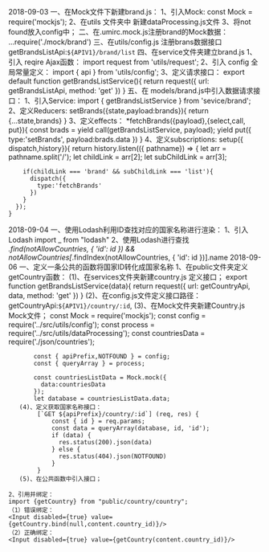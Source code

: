 2018-09-03
一、在Mock文件下新建brand.js：
    1、引入Mock:
      const Mock = require('mockjs');
    2、在utils 文件夹中 新建dataProcessing.js文件
    3、将not found放入config中；
二、在.umirc.mock.js注册brand的Mock数据：
    ...require('./mock/brand')
三、在utils/config.js 注册brans数据接口
    getBrandsListApi:`${APIV1}/brand/list`
四、在service文件夹建立brand.js
    1、引入 reqire Ajax函数：
    import request from 'utils/request';
    2、引入 config 全局常量定义：
    import { api } from 'utils/config';
    3、定义请求接口：
    export default function getBrandsListService(){
      return request({
        url: getBrandsListApi,
        method: 'get'
      })
    }
五、在 models/brand.js中引入数据请求接口：
    1、引入Service: 
    import { getBrandsListService } from 'sevice/brand';
    2、定义Reducers:
    setBrands({state,payload:brands}){
      return {...state,brands}
    }
    3、定义effects：
    *fetchBrands({payload},{select,call, put}){
      const brads = yield call(getBrandsListService, payload);
      yield put({
        type:'setBrands',
        payload:brads.data
      })
    }
    4、定义subscriptions:
    setup({ dispatch,history}){
      return history.listen(({ pathname}) => {
        let arr = pathname.split('/');
        let childLink = arr[2];
        let subChildLink = arr[3];

        if(childLink === 'brand' && subChildLink === 'list'){
          dispatch({
            type:'fetchBrands'
          })
        }
      });
    }

2018-09-04
一、使用Lodash利用ID查找对应的国家名称进行渲染：
    1、引入Lodash
    import _ from "lodash"
    2、使用Lodash进行查找
    _.find(notAllowCountries, { 'id': id }) && notAllowCountries[_.findIndex(notAllowCountries, { 'id': id })].name
2018-09-06
一、定义一条公共的函数将国家ID转化成国家名称
    1、在public文件夹定义getCountry函数：
       (1)、在services文件夹新建country.js 定义接口；
            export function getBrandsListService(data){
              return request({
                url: getCountryApi,
                data,
                method: 'get'
              })
            }
       (2)、在config.js文件定义接口路径：
            getCountryApi:`${APIV1}/country/:id`,
       (3)、在Mock文件夹新建Country.js Mock文件；
           const Mock = require('mockjs');
           const config = require('../src/utils/config');
           const process = require('../src/utils/dataProcessing');
           const countriesData = require('./json/countries');
           
           const { apiPrefix,NOTFOUND } = config;
           const { queryArray } = process;
           
           const countriesListData = Mock.mock({
             data:countriesData
           });
           let database = countriesListData.data;
       (4)、定义获取国家名称接口：
            [`GET ${apiPrefix}/country/:id`] (req, res) {
                const { id } = req.params;
                const data = queryArray(database, id, 'id');
                if (data) {
                  res.status(200).json(data)
                } else {
                  res.status(404).json(NOTFOUND)
                }
            }
       (5)、在公共函数中引入接口；
       
    2、引用并绑定：
    import {getCountry} from "public/country/country";
    （1）错误绑定：
    <Input disabled={true} value={getCountry.bind(null,content.country_id)}/>
    （2）正确绑定：
    <Input disabled={true} value={getCountry(content.country_id)}/>

